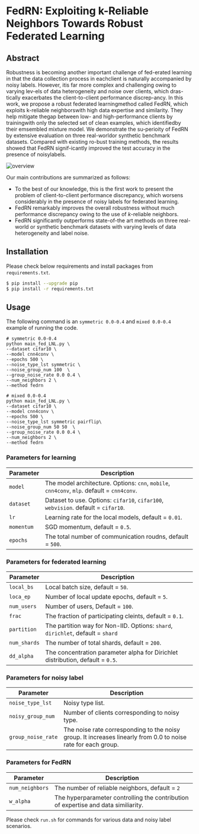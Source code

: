 # FedRN: Exploiting k-Reliable Neighbors Towards Robust Federated Learning


## Abstract
Robustness is becoming another important challenge of fed-erated  learning  in  that  the  data  collection  process  in  eachclient is naturally accompanied by noisy labels. However, itis far more complex and challenging owing to varying lev-els of data heterogeneity and noise over clients, which dras-tically exacerbates the client-to-client performance discrep-ancy.  In  this  work,  we  propose  a  robust  federated  learningmethod  called  FedRN,  which  exploits  k-reliable  neighborswith high data expertise and similarity. They help mitigate thegap between low- and high-performance clients by trainingwith only the selected set of clean examples, which identifiedby their emsembled mixture model. We demonstrate the su-perioity of FedRN by extensive evaluation on three real-worldor synthetic benchmark datasets. Compared with existing ro-bust training methods, the results showed that FedRN signif-icantly improved the test accuracy in the presence of noisylabels.

![overview](https://user-images.githubusercontent.com/12638561/132161397-d433a036-0757-4ae0-8c19-aa8a13e339f8.png)


Our main contributions are summarized as follows:
* To the best of our knowledge, this is the first work to present the problem of client-to-client performance discrepancy, which worsens considerably in the presence of noisy labels for federated learning. 
* FedRN remarkably improves the overall robustness without much performance discrepancy owing to the use of $k$-reliable neighbors.
* FedRN significantly outperforms state-of-the art methods on three real-world or synthetic benchmark datasets with varying levels of data heterogeneity and label noise.


## Installation
Please check below requirements and install packages from `requirements.txt`.

```bash
$ pip install --upgrade pip
$ pip install -r requirements.txt
```

## Usage
The following command is an `symmetric 0.0-0.4` and `mixed 0.0-0.4` example of running the code.

```
# symmetric 0.0-0.4
python main_fed_LNL.py \
--dataset cifar10 \
--model cnn4conv \
--epochs 500 \
--noise_type_lst symmetric \
--noise_group_num 100  \
--group_noise_rate 0.0 0.4 \
--num_neighbors 2 \
--method fedrn
```

```
# mixed 0.0-0.4
python main_fed_LNL.py \
--dataset cifar10 \
--model cnn4conv \
--epochs 500 \
--noise_type_lst symmetric pairflip\
--noise_group_num 50 50  \
--group_noise_rate 0.0 0.4 \
--num_neighbors 2 \
--method fedrn
```

### Parameters for learning
| Parameter                      | Description                                 |
| ----------------------------- | ---------------------------------------- |
| `model` | The model architecture. Options: `cnn`, `mobile`, `cnn4conv`, `mlp`. default = `cnn4conv`. |
| `dataset`      | Dataset to use. Options:  `cifar10`, `cifar100`, `webvision`. default = `cifar10`. |
| `lr` | Learning rate for the local models, default = `0.01`. |
| `momentum` | SGD momentum, default = `0.5`. |
| `epochs` | The total number of communication roudns, default = `500`. |

### Parameters for federated learning
| Parameter                      | Description                                 |
| ----------------------------- | ---------------------------------------- |
| `local_bs` | Local batch size, default = `50`. |
| `loca_ep` | Number of local update epochs, default = `5`. |
| `num_users` | Number of users, Default = `100`. |
| `frac` | The fraction of participating cleints, default = `0.1`. |
| `partition`    | The partition way for Non-IID. Options: `shard`, `dirichlet`, default = `shard` |
| `num_shards` | The number of total shards, default = `200`. |
| `dd_alpha` | The concentration parameter alpha for Dirichlet distribution, default = `0.5`. |


### Parameters for noisy label
| Parameter                      | Description                                 |
| ----------------------------- | ---------------------------------------- |
| `noise_type_lst` |  Noisy type list. |
| `noisy_group_num`  | Number of clients corresponding to noisy type. |
| `group_noise_rate` | The noise rate corresponding to the noisy group. It increases linearly from 0.0 to noise rate for each group. |

### Parameters for FedRN
| Parameter                      | Description                                 |
| ----------------------------- | ---------------------------------------- |
| `num_neighbors` |  The number of reliable neighbors, default = `2` |
| `w_alpha` | The hyperparameter controlling the contribution of expertise and data similiarity.|  |

Please check `run.sh` for commands for various data and noisy label scenarios.
